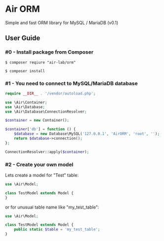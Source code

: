 # Air ORM

Simple and fast ORM library for MySQL / MariaDB (v0.1)

## User Guide

### #0 - Install package from Composer

`$ composer reqiure "air-lab/orm"`

`$ composer install`

### #1 - You need to connect to MySQL/MariaDB database

```php
require __DIR__ . '/vendor/autoload.php';

use \Air\Container;
use \Air\Database;
use \Air\Database\ConnectionResolver;

$container = new Container();

$container['db'] = function () {
    $database = new Database\MySQL('127.0.0.1', 'AirORM', 'root', '');
    return $database->connection();
};

ConnectionResolver::apply($container);
```

### #2 - Create your own model

Lets create a model for "Test" table:

```php
use \Air\Model;

class TestModel extends Model {
}
```

or for unusual table name like "my_test_table":

```php
use \Air\Model;

class TestModel extends Model {
    public static $table = 'my_test_table';
}
```
